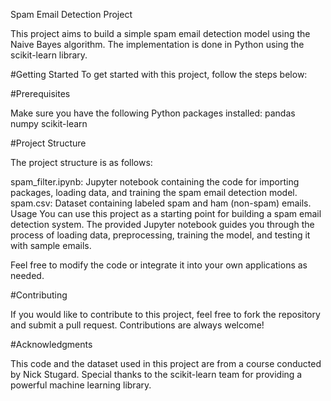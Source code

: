 Spam Email Detection Project

This project aims to build a simple spam email detection model using the Naive Bayes algorithm. The implementation is done in Python using the scikit-learn library.

#Getting Started
To get started with this project, follow the steps below:

#Prerequisites

Make sure you have the following Python packages installed:
pandas
numpy
scikit-learn

#Project Structure

The project structure is as follows:

spam_filter.ipynb: Jupyter notebook containing the code for importing packages, loading data, and training the spam email detection model.
spam.csv: Dataset containing labeled spam and ham (non-spam) emails.
Usage
You can use this project as a starting point for building a spam email detection system. The provided Jupyter notebook guides you through the process of loading data, preprocessing, training the model, and testing it with sample emails.

Feel free to modify the code or integrate it into your own applications as needed.

#Contributing

If you would like to contribute to this project, feel free to fork the repository and submit a pull request. Contributions are always welcome!

#Acknowledgments

This code and the dataset used in this project are from a course conducted by Nick Stugard.
Special thanks to the scikit-learn team for providing a powerful machine learning library.
